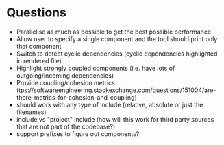 # Questions

- Parallelise as much as possible to get the best possible performance
- Allow user to specify a single component and the tool should print only that component
- Switch to detect cyclic dependencies (cyclic dependencies highlighted in rendered file)
- Highlight strongly coupled components (i.e. have lots of outgoing/incoming dependencies)
- Provide coupling/cohesion metrics ttps://softwareengineering.stackexchange.com/questions/151004/are-there-metrics-for-cohesion-and-coupling)
- should work with any type of include (relative, absolute or just the filenames)
- <system> include vs "project" include (how will this work for third party sources that are not part of the codebase?)
- support prefixes to figure out components?
